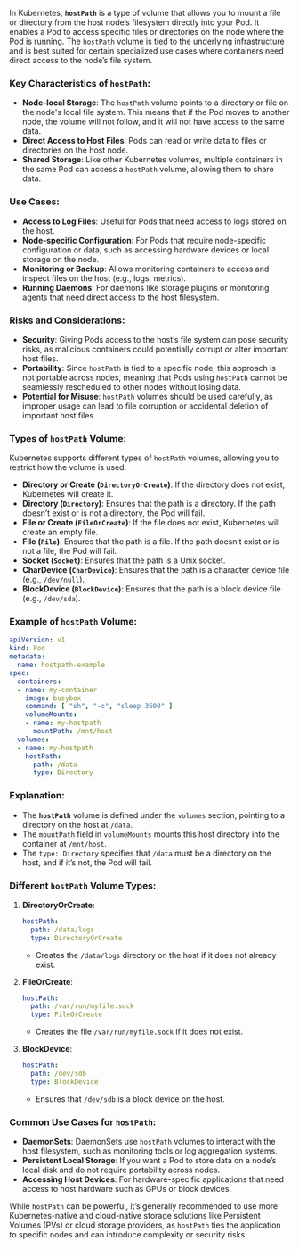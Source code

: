 In Kubernetes, **`hostPath`** is a type of volume that allows you to mount a file or directory from the host node’s filesystem directly into your Pod. It enables a Pod to access specific files or directories on the node where the Pod is running. The `hostPath` volume is tied to the underlying infrastructure and is best suited for certain specialized use cases where containers need direct access to the node’s file system.

### Key Characteristics of `hostPath`:
- **Node-local Storage**: The `hostPath` volume points to a directory or file on the node's local file system. This means that if the Pod moves to another node, the volume will not follow, and it will not have access to the same data.
- **Direct Access to Host Files**: Pods can read or write data to files or directories on the host node.
- **Shared Storage**: Like other Kubernetes volumes, multiple containers in the same Pod can access a `hostPath` volume, allowing them to share data.

### Use Cases:
- **Access to Log Files**: Useful for Pods that need access to logs stored on the host.
- **Node-specific Configuration**: For Pods that require node-specific configuration or data, such as accessing hardware devices or local storage on the node.
- **Monitoring or Backup**: Allows monitoring containers to access and inspect files on the host (e.g., logs, metrics).
- **Running Daemons**: For daemons like storage plugins or monitoring agents that need direct access to the host filesystem.

### Risks and Considerations:
- **Security**: Giving Pods access to the host’s file system can pose security risks, as malicious containers could potentially corrupt or alter important host files.
- **Portability**: Since `hostPath` is tied to a specific node, this approach is not portable across nodes, meaning that Pods using `hostPath` cannot be seamlessly rescheduled to other nodes without losing data.
- **Potential for Misuse**: `hostPath` volumes should be used carefully, as improper usage can lead to file corruption or accidental deletion of important host files.

### Types of `hostPath` Volume:

Kubernetes supports different types of `hostPath` volumes, allowing you to restrict how the volume is used:
- **Directory or Create (`DirectoryOrCreate`)**: If the directory does not exist, Kubernetes will create it.
- **Directory (`Directory`)**: Ensures that the path is a directory. If the path doesn’t exist or is not a directory, the Pod will fail.
- **File or Create (`FileOrCreate`)**: If the file does not exist, Kubernetes will create an empty file.
- **File (`File`)**: Ensures that the path is a file. If the path doesn’t exist or is not a file, the Pod will fail.
- **Socket (`Socket`)**: Ensures that the path is a Unix socket.
- **CharDevice (`CharDevice`)**: Ensures that the path is a character device file (e.g., `/dev/null`).
- **BlockDevice (`BlockDevice`)**: Ensures that the path is a block device file (e.g., `/dev/sda`).

### Example of `hostPath` Volume:

```yaml
apiVersion: v1
kind: Pod
metadata:
  name: hostpath-example
spec:
  containers:
  - name: my-container
    image: busybox
    command: [ "sh", "-c", "sleep 3600" ]
    volumeMounts:
    - name: my-hostpath
      mountPath: /mnt/host
  volumes:
  - name: my-hostpath
    hostPath:
      path: /data
      type: Directory
```

### Explanation:
- The **`hostPath`** volume is defined under the `volumes` section, pointing to a directory on the host at `/data`.
- The `mountPath` field in `volumeMounts` mounts this host directory into the container at `/mnt/host`.
- The `type: Directory` specifies that `/data` must be a directory on the host, and if it’s not, the Pod will fail.

### Different `hostPath` Volume Types:
1. **DirectoryOrCreate**:
   ```yaml
   hostPath:
     path: /data/logs
     type: DirectoryOrCreate
   ```
   - Creates the `/data/logs` directory on the host if it does not already exist.

2. **FileOrCreate**:
   ```yaml
   hostPath:
     path: /var/run/myfile.sock
     type: FileOrCreate
   ```
   - Creates the file `/var/run/myfile.sock` if it does not exist.

3. **BlockDevice**:
   ```yaml
   hostPath:
     path: /dev/sdb
     type: BlockDevice
   ```
   - Ensures that `/dev/sdb` is a block device on the host.

### Common Use Cases for `hostPath`:
- **DaemonSets**: DaemonSets use `hostPath` volumes to interact with the host filesystem, such as monitoring tools or log aggregation systems.
- **Persistent Local Storage**: If you want a Pod to store data on a node’s local disk and do not require portability across nodes.
- **Accessing Host Devices**: For hardware-specific applications that need access to host hardware such as GPUs or block devices.

While `hostPath` can be powerful, it’s generally recommended to use more Kubernetes-native and cloud-native storage solutions like Persistent Volumes (PVs) or cloud storage providers, as `hostPath` ties the application to specific nodes and can introduce complexity or security risks.

